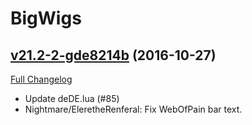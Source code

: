 # BigWigs

## [v21.2-2-gde8214b](https://github.com/BigWigsMods/BigWigs/tree/de8214b8fc705b621649d89b237a6c526a644131) (2016-10-27) [](#top)
[Full Changelog](https://github.com/BigWigsMods/BigWigs/compare/v21.2...de8214b8fc705b621649d89b237a6c526a644131)

-   Update deDE.lua (#85)  
-   Nightmare/EleretheRenferal: Fix WebOfPain bar text.  
